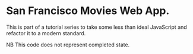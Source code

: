 # San Francisco Movies Web App.

This is part of a tutorial series to take some less than ideal JavaScript and refactor it to a modern standard.

NB This code does not represent completed state.
